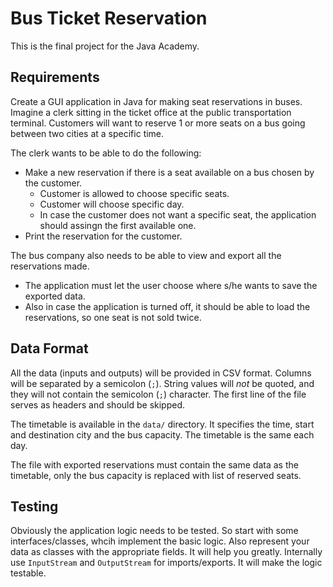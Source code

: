 # Bus Ticket Reservation

This is the final project for the Java Academy.

## Requirements
Create a GUI application in Java for making seat reservations in buses. Imagine a clerk sitting in the ticket office
at the public transportation terminal. Customers will want to reserve 1 or more seats on a bus going between two cities
at a specific time.

The clerk wants to be able to do the following:
- Make a new reservation if there is a seat available on a bus chosen by the customer.
  - Customer is allowed to choose specific seats.
  - Customer will choose specific day.
  - In case the customer does not want a specific seat, the application should assingn the first available one.
- Print the reservation for the customer.

The bus company also needs to be able to view and export all the reservations made.
- The application must let the user choose where s/he wants to save the exported data.
- Also in case the application is turned off, it should be able to load the reservations, so one seat is not sold twice. 

## Data Format
All the data (inputs and outputs) will be provided in CSV format. Columns will be separated by a semicolon (`;`).
String values will _not_ be quoted, and they will not contain the semicolon (`;`) character. The first line of the file
serves as headers and should be skipped.

The timetable is available in the `data/` directory. It specifies the time, start and destination city and the bus capacity.
The timetable is the same each day.

The file with exported reservations must contain the same data as the timetable, only the bus capacity is replaced with
list of reserved seats.

## Testing
Obviously the application logic needs to be tested. So start with some interfaces/classes, whcih implement the basic logic.
Also represent your data as classes with the appropriate fields. It will help you greatly. Internally use `InputStream`
and `OutputStream` for imports/exports. It will make the logic testable.